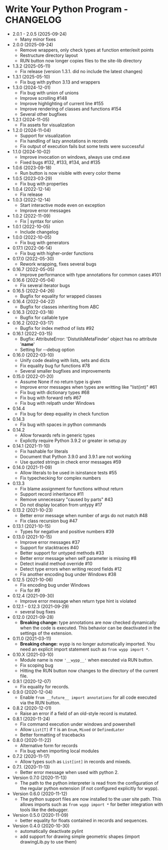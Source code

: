 # Write Your Python Program - CHANGELOG

* 2.0.1 - 2.0.5 (2025-09-24)
  * Many minor fixes
* 2.0.0 (2025-09-24)
  * Remove wrappers, only check types at function enter/exit points
  * Restructure directory layout
  * RUN button now longer copies files to the site-lib directory
* 1.3.2 (2025-05-11)
  * Fix release (version 1.3.1. did no include the latest changes)
* 1.3.1 (2025-05-10)
  * Fix bug with python 3.13 and wrappers
* 1.3.0 (2024-12-01)
  * Fix bug with union of unions
  * Improve scrolling #148
  * Improve highlighting of current line #155
  * Improve rendering of classes and functions #154
  * Several other bugfixes
* 1.2.1 (2024-11-05)
  * Fix assets for visualization
* 1.2.0 (2024-11-04)
  * Support for visualization
  * Fix handling of lazy annotations in records
  * Fix output of execution fails but some tests were successful
* 1.1.0 (2024-10-02)
  * Improve invocation on windows, always use cmd.exe
  * Fixed bugs #132, #133, #134, and #135
* 1.0.6 (2023-09-18)
  * Run button is now visible with every color theme
* 1.0.5 (2023-03-29)
  * Fix bug with properties
* 1.0.4 (2022-12-14)
  * Fix release
* 1.0.3 (2022-12-14)
  * Start interactive mode even on exception
  * Improve error messages
* 1.0.2 (2022-11-09)
  * Fix | syntax for union
* 1.0.1 (2022-10-05)
  * Include changelog
* 1.0.0 (2022-10-05)
  * Fix bug with generators
* 0.17.1 (2022-06-14)
  * Fix bug with higher-order functions
* 0.17.0 (2022-05-30)
  * Rework wrapping, fixes several bugs
* 0.16.7 (2022-05-05)
  * Improve performance with type annotations for common cases #101
* 0.16.6 (2022-05-04)
  * Fix several iterator bugs
* 0.16.5 (2022-04-26)
  * Bugfix for equality for wrapped classes
* 0.16.4 (2022-04-22)
  * Bugfix for classes inheriting from ABC
* 0.16.3 (2022-03-18)
  * Bugfix for callable type
* 0.16.2 (2022-03-17)
  * Bugfix for index method of lists #92
* 0.16.1 (2022-03-15)
  * Bugfix: AttributeError: 'DistutilsMetaFinder' object has no attribute '__name__'
  * Setting for --debug option
* 0.16.0 (2022-03-10)
  * Unify code dealing with lists, sets and dicts
  * Fix equality bug fur functions #78
  * Several smaller bugfixes and improvements
* 0.15.0 (2022-01-20)
  * Assume None if no return type is given
  * Improve error messages when types are writting like "list(int)" #61
  * Fix bug with dictionary types #68
  * Fix bug with forward refs #67
  * Fix bug with relpath under Windows
* 0.14.4
  * Fix bug for deep equality in check function
* 0.14.3
  * Fix bug with spaces in python commands
* 0.14.2
  * Allow forwards refs in generic types
  * Explictly require Python 3.9.2 or greater in setup.py
* 0.14.1 (2021-11-10)
  * Fix hashable for literals
  * Document that Python 3.9.0 and 3.9.1 are not working
  * Use quoted strings in check error messages #59
* 0.14.0 (2021-11-09)
  * Allow literals to be used in isinstance tests #55
  * Fix typechecking for complex numbers
* 0.13.3
  * Fix blame assignment for functions without return
  * Support record inheritance #11
  * Remove unnecessary "caused by parts" #43
  * Do not display location from untypy #17
* 0.13.2 (2021-10-23)
  * Better error message when number of args do not match #48
  * Fix class recursion bug #47
* 0.13.1 (2021-10-15)
  * Types for negative and positive numbers #39
* 0.13.0 (2021-10-15)
  * Improve error messages #37
  * Support for stacktraces #40
  * Better support for untyped methods #33
  * Better error message when self parameter is missing #8
  * Detect invalid method override #10
  * Detect type errors when writing record fields #12
  * Fix another encoding bug under Windows #38
* 0.12.5 (2021-10-06)
  * Fix encoding bug under Windows
  * Fix for #9
* 0.12.4 (2021-09-30)
  * Improve error message when return type hint is violated
* 0.12.1 - 0.12.3 (2021-09-29)
  * several bug fixes
* 0.12.0 (2021-09-28)
  * **Breaking change:** type annotations are now checked dynamically when the code is executed.
  This behavior can be deactivated in the settings of the extension.
* 0.11.0 (2021-03-11)
  * **Breaking change:** wypp is no longer automatically imported. You need an explicit
    import statement such as `from wypp import *`.
* 0.10.X (2021-03-10)
  * Module name is now `'__wypp__'` when executed via RUN button.
  * Fix scoping bug
  * Hitting the RUN button now changes to the directory of the current file.
* 0.9.1 (2020-12-07)
  * Fix equality for records.
* 0.9.0 (2020-12-04)
  * Enable `from __future__ import annotations` for all code executed via the RUN button.
* 0.8.2 (2020-12-01)
  * Raise an error if a field of an old-style record is mutated.
* 0.8.1 (2020-11-24)
  * Fix command execution under windows and powershell
  * Allow `List[T]` if `T` is an `Enum`, `Mixed` or `DefinedLater`
  * Better formatting of tracebacks
* 0.8.0 (2020-11-22)
  * Alternative form for records
  * Fix bug when importing local modules
* 0.7.2 (2020-11-17)
  * Allow types such as `List[int]` in records and mixeds.
* 0.7.1. (2020-11-13)
  * Better error message when used with python 2.
* Version 0.7.0 (2020-11-13)
  * The path to the python interpreter is read from the configuration of the regular python
    extension (if not configured explicitly for wypp).
* Version 0.6.0 (2020-11-12)
  * The python support files are now installed to the user site path. This allows imports such
    as `from wypp import *` for better integration with tools like the debugger.
* Version 0.5.0 (2020-11-09)
  * better equality for floats contained in records and sequences.
* Version 0.4.0 (2020-10-30)
  * automatically deactivate pylint
  * add support for drawing simple geometric shapes (import drawingLib.py
    to use them)
